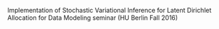 Implementation of Stochastic Variational Inference for Latent Dirichlet Allocation for Data Modeling seminar (HU Berlin Fall 2016)
